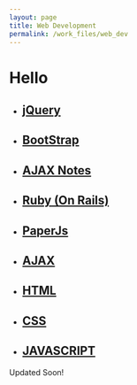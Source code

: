 ```yaml
---
layout: page
title: Web Development
permalink: /work_files/web_dev
---
```


# Hello

* ## [jQuery](/work_files/web_dev/jquery)

* ## [BootStrap](/work_files/web_dev/BootStrap)

* ## [AJAX Notes](/work_files/web_dev/Ajax_notes)

* ## [Ruby (On Rails)](/work_files/web_dev/RubyOnRails)

* ## [PaperJs](/work_files/web_dev/PaperJs)

* ## [AJAX](/work_files/web_dev/Ajax)

* ## [HTML](/work_files/web_dev/Ajax)

* ## [CSS](/work_files/web_dev/Ajax)

* ## [JAVASCRIPT](/work_files/web_dev/Ajax)




Updated Soon!